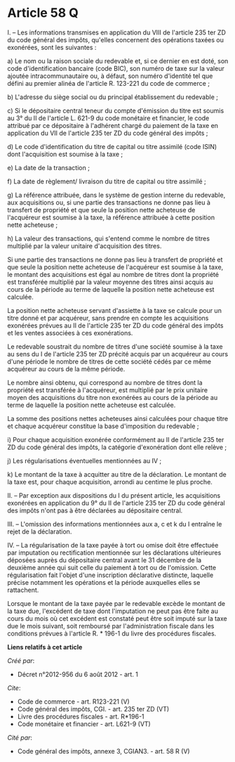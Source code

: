 # Article 58 Q

I. – Les informations transmises en application du VIII de l'article 235 ter ZD du code général des impôts, qu'elles
concernent des opérations taxées ou exonérées, sont les suivantes : 

a) Le nom ou la raison sociale du redevable et, si ce dernier en est doté, son code d'identification bancaire (code BIC), son
numéro de taxe sur la valeur ajoutée intracommunautaire ou, à défaut, son numéro d'identité tel que défini au premier alinéa
de l'article R. 123-221 du code de commerce ; 

b) L'adresse du siège social ou du principal établissement du redevable ; 

c) Si le dépositaire central teneur du compte d'émission du titre est soumis au 3° du II de l'article L. 621-9 du code
monétaire et financier, le code attribué par ce dépositaire à l'adhérent chargé du paiement de la taxe en application du VII
de l'article 235 ter ZD du code général des impôts ; 

d) Le code d'identification du titre de capital ou titre assimilé (code ISIN) dont l'acquisition est soumise à la taxe ; 

e) La date de la transaction ; 

f) La date de règlement/ livraison du titre de capital ou titre assimilé ; 

g) La référence attribuée, dans le système de gestion interne du redevable, aux acquisitions ou, si une partie des
transactions ne donne pas lieu à transfert de propriété et que seule la position nette acheteuse de l'acquéreur est soumise à
la taxe, la référence attribuée à cette position nette acheteuse ; 

h) La valeur des transactions, qui s'entend comme le nombre de titres multiplié par la valeur unitaire d'acquisition des
titres. 

Si une partie des transactions ne donne pas lieu à transfert de propriété et que seule la position nette acheteuse de
l'acquéreur est soumise à la taxe, le montant des acquisitions est égal au nombre de titres dont la propriété est transférée
multiplié par la valeur moyenne des titres ainsi acquis au cours de la période au terme de laquelle la position nette
acheteuse est calculée. 

La position nette acheteuse servant d'assiette à la taxe se calcule pour un titre donné et par acquéreur, sans prendre en
compte les acquisitions exonérées prévues au II de l'article 235 ter ZD du code général des impôts et les ventes associées à
ces exonérations. 

Le redevable soustrait du nombre de titres d'une société soumise à la taxe au sens du I de l'article 235 ter ZD précité
acquis par un acquéreur au cours d'une période le nombre de titres de cette société cédés par ce même acquéreur au cours de
la même période. 

Le nombre ainsi obtenu, qui correspond au nombre de titres dont la propriété est transférée à l'acquéreur, est multiplié par
le prix unitaire moyen des acquisitions du titre non exonérées au cours de la période au terme de laquelle la position nette
acheteuse est calculée. 

La somme des positions nettes acheteuses ainsi calculées pour chaque titre et chaque acquéreur constitue la base d'imposition
du redevable ; 

i) Pour chaque acquisition exonérée conformément au II de l'article 235 ter ZD du code général des impôts, la catégorie
d'exonération dont elle relève ; 

j) Les régularisations éventuelles mentionnées au IV ; 

k) Le montant de la taxe à acquitter au titre de la déclaration. Le montant de la taxe est, pour chaque acquisition, arrondi
au centime le plus proche. 

II. – Par exception aux dispositions du I du présent article, les acquisitions exonérées en application du 9° du II de
l'article 235 ter ZD du code général des impôts n'ont pas à être déclarées au dépositaire central. 

III. – L'omission des informations mentionnées aux a, c et k du I entraîne le rejet de la déclaration. 

IV. – La régularisation de la taxe payée à tort ou omise doit être effectuée par imputation ou rectification mentionnée sur
les déclarations ultérieures déposées auprès du dépositaire central avant le 31 décembre de la deuxième année qui suit celle
du paiement à tort ou de l'omission. Cette régularisation fait l'objet d'une inscription déclarative distincte, laquelle
précise notamment les opérations et la période auxquelles elles se rattachent. 

Lorsque le montant de la taxe payée par le redevable excède le montant de la taxe due, l'excédent de taxe dont l'imputation
ne peut pas être faite au cours du mois où cet excédent est constaté peut être soit imputé sur la taxe due le mois suivant,
soit remboursé par l'administration fiscale dans les conditions prévues à l'article R. * 196-1 du livre des procédures
fiscales.

**Liens relatifs à cet article**

_Créé par_:

  - Décret n°2012-956 du 6 août 2012 - art. 1

_Cite_:

  - Code de commerce - art. R123-221 (V)
  - Code général des impôts, CGI. - art. 235 ter ZD (VT)
  - Livre des procédures fiscales - art. R*196-1
  - Code monétaire et financier - art. L621-9 (VT)

_Cité par_:

  - Code général des impôts, annexe 3, CGIAN3. - art. 58 R (V)
